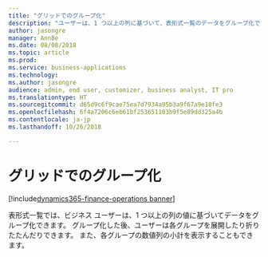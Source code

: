 ```yaml
---
title: "グリッドでのグループ化"
description: "ユーザーは、1 つ以上の列に基づいて、表形式一覧のデータをグループ化できます。"
author: jasongre
manager: AnnBe
ms.date: 08/08/2018
ms.topic: article
ms.prod: 
ms.service: business-applications
ms.technology: 
ms.author: jasongre
audience: admin, end user, customizer, business analyst, IT pro
ms.translationtype: HT
ms.sourcegitcommit: d65d9c6f9cae75ea7d7934a95b3a9f67a9e10fe3
ms.openlocfilehash: 6f4a7206c6eb61bf253651103b9f5e89dd325a4b
ms.contentlocale: ja-jp
ms.lasthandoff: 10/26/2018

---
```


# <a name="grouping-in-grids"></a>グリッドでのグループ化

[!include[dynamics365-finance-operations banner](../includes/dynamics365-finance-operations.md)]

表形式一覧では、ビジネス ユーザーは、1 つ以上の列の値に基づいてデータをグループ化できます。 グループ化した後、ユーザーは各グループを展開したり折りたたんだりできます。 また、各グループの数値列の小計を表示することもできます。  



